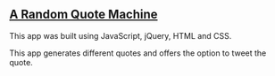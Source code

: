 ## [A Random Quote Machine]( https://rnwego.github.io/Random-Quote-Machine/)

This app was built using JavaScript, jQuery, HTML and CSS.

This app generates different quotes and offers the option to tweet the quote.
